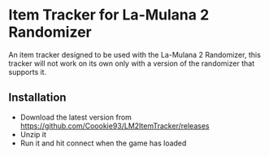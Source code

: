 # Item Tracker for La-Mulana 2 Randomizer
An item tracker designed to be used with the La-Mulana 2 Randomizer, this tracker will not work on its own only with a version of the randomizer that supports it.

## Installation 
- Download the latest version from https://github.com/Coookie93/LM2ItemTracker/releases
- Unzip it
- Run it and hit connect when the game has loaded